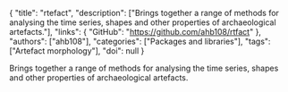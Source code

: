 {
  "title": "rtefact",
  "description": ["Brings together a range of methods for analysing the time series, shapes and other properties of archaeological artefacts."],
  "links": {
    "GitHub": "https://github.com/ahb108/rtfact"
  },
  "authors": ["ahb108"],
  "categories": ["Packages and libraries"],
  "tags": ["Artefact morphology"],
  "doi": null
}

<!-- Generated by csv2md.R – do not edit by hand -->

Brings together a range of methods for analysing the time series, shapes and other properties of archaeological artefacts.